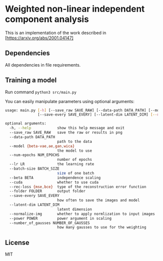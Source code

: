 # Weighted non-linear independent component analysis

This is an implementation of the work described in [https://arxiv.org/abs/2001.04147]

## Dependencies

All dependencies in file requirements.

## Training a model
Run command
`python3 src/main.py`

You can easily manipulate parameters using optional arguments:
```bash
usage: main.py [-h] [--save_raw SAVE_RAW] [--data-path DATA_PATH] [--model {beta-vae,ae,gan,wica}] [--num-epochs NUM_EPOCHS] [--lr LR] [--batch-size BATCH_SIZE] [--beta BETA] [--cuda] [--rec-loss {mse,bce}] [--folder FOLDER]
               [--save-every SAVE_EVERY] [--latent-dim LATENT_DIM] [--normalize-img] [--power POWER] [--number_of_gausses NUMBER_OF_GAUSSES]

optional arguments:
  -h, --help            show this help message and exit
  --save_raw SAVE_RAW   save the raw or results in png
  --data-path DATA_PATH
                        path to the data
  --model {beta-vae,ae,gan,wica}
                        the model to use
  --num-epochs NUM_EPOCHS
                        number of epochs
  --lr LR               the learning rate
  --batch-size BATCH_SIZE
                        size of one batch
  --beta BETA           independence scaling
  --cuda                whether to use cuda
  --rec-loss {mse,bce}  type of the reconstruction error function
  --folder FOLDER       output folder
  --save-every SAVE_EVERY
                        how often to save the images and model
  --latent-dim LATENT_DIM
                        latent dimension
  --normalize-img       whether to apply normlization to input images
  --power POWER         power argument in scaling
  --number_of_gausses NUMBER_OF_GAUSSES
                        how many gausses to use for the weighting
```

## License
MIT
